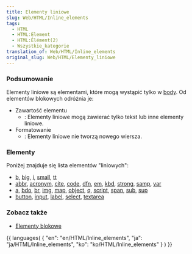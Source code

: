 ```yaml
---
title: Elementy liniowe
slug: Web/HTML/Inline_elements
tags:
  - HTML
  - HTML:Element
  - HTML:Élément(2)
  - Wszystkie_kategorie
translation_of: Web/HTML/Inline_elements
original_slug: Web/HTML/Elementy_liniowe
---
```

### Podsumowanie

Elementy liniowe są elementami, które mogą wystąpić tylko w [body](pl/HTML/Elementy/body). Od elementów blokowych odróżnia je:

- Zawartość elementu
  - : Elementy liniowe mogą zawierać tylko tekst lub inne elementy liniowe.
- Formatowanie
  - : Elementy liniowe nie tworzą nowego wiersza.

### Elementy

Poniżej znajduje się lista elementów "liniowych":

- [b](pl/HTML/Element/b), [big](pl/HTML/Element/big), [i](pl/HTML/Element/i), [small](pl/HTML/Element/small), [tt](pl/HTML/Element/tt)
- [abbr](pl/HTML/Element/abbr), [acronym](pl/HTML/Element/acronym), [cite](pl/HTML/Element/cite), [code](pl/HTML/Element/code), [dfn](pl/HTML/Element/dfn), [em](pl/HTML/Element/em), [kbd](pl/HTML/Element/kbd), [strong](pl/HTML/Element/strong), [samp](pl/HTML/Element/samp), [var](pl/HTML/Element/var)
- [a](pl/HTML/Element/a), [bdo](pl/HTML/Element/bdo), [br](pl/HTML/Element/br), [img](pl/HTML/Element/img), [map](pl/HTML/Element/map), [object](pl/HTML/Element/object), [q](pl/HTML/Element/q), [script](pl/HTML/Element/script), [span](pl/HTML/Element/span), [sub](pl/HTML/Element/sub), [sup](pl/HTML/Element/sup)
- [button](pl/HTML/Element/button), [input](pl/HTML/Element/input), [label](pl/HTML/Element/label), [select](pl/HTML/Element/select), [textarea](pl/HTML/Element/textarea)

### Zobacz także

- [Elementy blokowe](pl/HTML/Elementy_blokowe)

{{ languages( { "en": "en/HTML/Inline_elements", "ja": "ja/HTML/Inline_elements", "ko": "ko/HTML/Inline_elements" } ) }}
